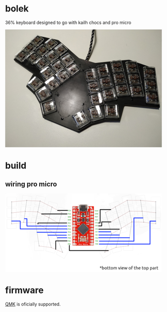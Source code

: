 # bolek

36% keyboard designed to go with kailh chocs and pro micro

![bolek](docs/build-log/7-completed-keyboard.jpg)

# build

## wiring pro micro

![wiring microcontroller](docs/handwiring.png)

# firmware

[QMK](https://github.com/qmk/qmk_firmware/tree/master/keyboards/handwired/bolek) is oficially supported.
